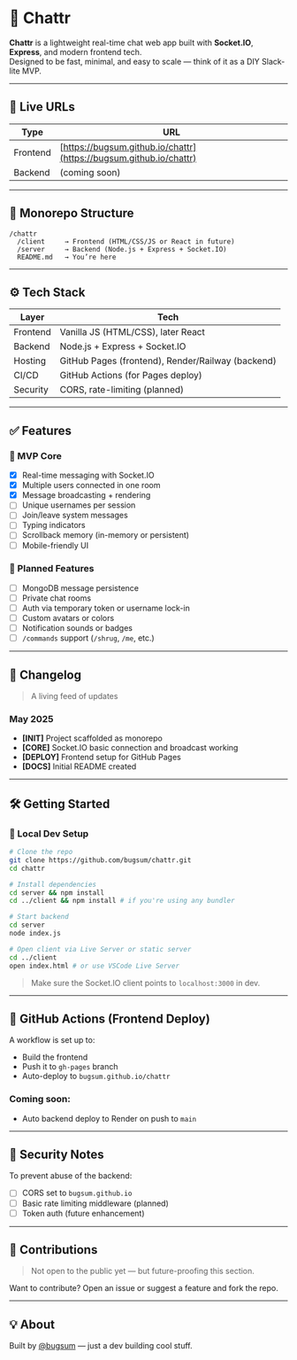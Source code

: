 # 💬 Chattr

**Chattr** is a lightweight real-time chat web app built with **Socket.IO**, **Express**, and modern frontend tech.  
Designed to be fast, minimal, and easy to scale — think of it as a DIY Slack-lite MVP.

---

## 🚀 Live URLs

| Type     | URL                                        |
|----------|--------------------------------------------|
| Frontend | [https://bugsum.github.io/chattr](https://bugsum.github.io/chattr) |
| Backend  | (coming soon)                              |

---

## 🧱 Monorepo Structure

```
/chattr
  /client     → Frontend (HTML/CSS/JS or React in future)
  /server     → Backend (Node.js + Express + Socket.IO)
  README.md   → You’re here
```

---

## ⚙️ Tech Stack

| Layer    | Tech                                      |
|----------|-------------------------------------------|
| Frontend | Vanilla JS (HTML/CSS), later React        |
| Backend  | Node.js + Express + Socket.IO             |
| Hosting  | GitHub Pages (frontend), Render/Railway (backend) |
| CI/CD    | GitHub Actions (for Pages deploy)         |
| Security | CORS, rate-limiting (planned)             |

---

## ✅ Features

### 📌 MVP Core

- [x] Real-time messaging with Socket.IO  
- [x] Multiple users connected in one room  
- [x] Message broadcasting + rendering  
- [ ] Unique usernames per session  
- [ ] Join/leave system messages  
- [ ] Typing indicators  
- [ ] Scrollback memory (in-memory or persistent)  
- [ ] Mobile-friendly UI  

### 🌟 Planned Features

- [ ] MongoDB message persistence  
- [ ] Private chat rooms  
- [ ] Auth via temporary token or username lock-in  
- [ ] Custom avatars or colors  
- [ ] Notification sounds or badges  
- [ ] `/commands` support (`/shrug`, `/me`, etc.)  

---

## 📝 Changelog

> A living feed of updates

### May 2025

- **[INIT]** Project scaffolded as monorepo  
- **[CORE]** Socket.IO basic connection and broadcast working  
- **[DEPLOY]** Frontend setup for GitHub Pages  
- **[DOCS]** Initial README created  

---

## 🛠️ Getting Started

### 🚧 Local Dev Setup

```bash
# Clone the repo
git clone https://github.com/bugsum/chattr.git
cd chattr

# Install dependencies
cd server && npm install
cd ../client && npm install # if you're using any bundler

# Start backend
cd server
node index.js

# Open client via Live Server or static server
cd ../client
open index.html # or use VSCode Live Server
```

> Make sure the Socket.IO client points to `localhost:3000` in dev.

---

## 🤖 GitHub Actions (Frontend Deploy)

A workflow is set up to:
- Build the frontend
- Push it to `gh-pages` branch
- Auto-deploy to `bugsum.github.io/chattr`

### Coming soon:
- Auto backend deploy to Render on push to `main`

---

## 🔐 Security Notes

To prevent abuse of the backend:
- [ ] CORS set to `bugsum.github.io`  
- [ ] Basic rate limiting middleware (planned)  
- [ ] Token auth (future enhancement)  

---

## 🙌 Contributions

> Not open to the public yet — but future-proofing this section.

Want to contribute? Open an issue or suggest a feature and fork the repo.

---

## 💡 About

Built by [@bugsum](https://github.com/bugsum) — just a dev building cool stuff.
